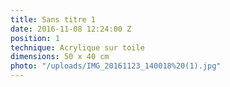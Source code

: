 ```yaml
---
title: Sans titre 1
date: 2016-11-08 12:24:00 Z
position: 1
technique: Acrylique sur toile
dimensions: 50 x 40 cm
photo: "/uploads/IMG_20161123_140018%20(1).jpg"
---
```



